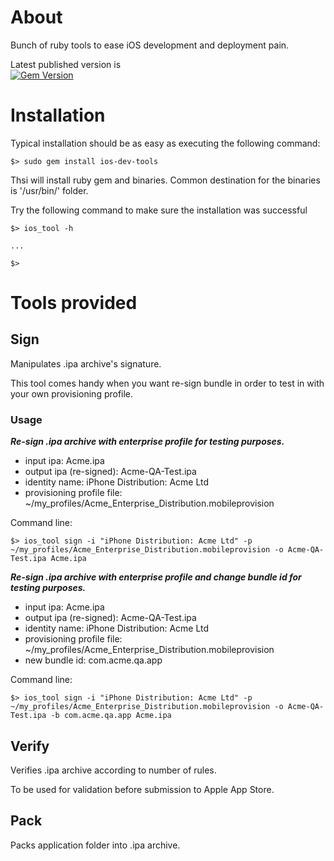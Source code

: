 # About

Bunch of ruby tools to ease iOS development and deployment pain.  

Latest published version is  
[![Gem Version](https://badge.fury.io/rb/ios_dev_tools.png)](http://badge.fury.io/rb/ios_dev_tools)
# Installation
Typical installation should be as easy as executing the following command:

    $> sudo gem install ios-dev-tools
    
Thsi will install ruby gem and binaries. Common destination for the binaries is '/usr/bin/' folder.

Try the following command to make sure the installation was successful

    $> ios_tool -h
    
    ...
        
    $>

# Tools provided

## Sign
Manipulates .ipa archive's signature. 

This tool comes handy when you want re-sign bundle in order to test in with
your own provisioning profile.

### Usage
***Re-sign .ipa archive with enterprise profile for testing purposes.***

 * input ipa: Acme.ipa
 * output ipa (re-signed): Acme-QA-Test.ipa
 * identity name: iPhone Distribution: Acme Ltd
 * provisioning profile file: ~/my_profiles/Acme_Enterprise_Distribution.mobileprovision
 
Command line:

    $> ios_tool sign -i "iPhone Distribution: Acme Ltd" -p ~/my_profiles/Acme_Enterprise_Distribution.mobileprovision -o Acme-QA-Test.ipa Acme.ipa

***Re-sign .ipa archive with enterprise profile and change bundle id for testing purposes.***

 * input ipa: Acme.ipa
 * output ipa (re-signed): Acme-QA-Test.ipa
 * identity name: iPhone Distribution: Acme Ltd
 * provisioning profile file: ~/my_profiles/Acme_Enterprise_Distribution.mobileprovision
 * new bundle id: com.acme.qa.app
 
Command line:

    $> ios_tool sign -i "iPhone Distribution: Acme Ltd" -p ~/my_profiles/Acme_Enterprise_Distribution.mobileprovision -o Acme-QA-Test.ipa -b com.acme.qa.app Acme.ipa


## Verify
Verifies .ipa archive according to number of rules. 

To be used for validation before submission to Apple App Store.

## Pack
Packs application folder into .ipa archive. 
